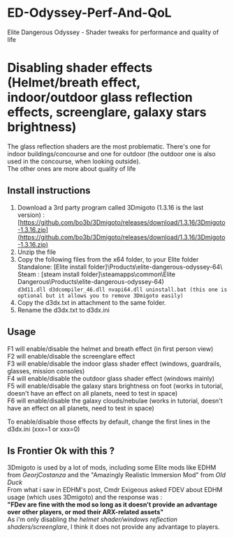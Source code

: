 # ED-Odyssey-Perf-And-QoL
 Elite Dangerous Odyssey - Shader tweaks for performance and quality of life

# Disabling shader effects  (Helmet/breath effect, indoor/outdoor glass reflection effects, screenglare, galaxy stars brightness)
The glass reflection shaders are the most problematic. There's one for indoor buildings/concourse and one for outdoor (the outdoor one is also used in the concourse, when looking outside).  
The other ones are more about quality of life 
  
## Install instructions  

1.  Download a 3rd party program called 3Dmigoto (1.3.16 is the last version) : [https://github.com/bo3b/3Dmigoto/releases/download/1.3.16/3Dmigoto-1.3.16.zip](https://github.com/bo3b/3Dmigoto/releases/download/1.3.16/3Dmigoto-1.3.16.zip)
2.  Unzip the file
3.  Copy the following files from the x64 folder, to your Elite folder  
    Standalone: [Elite install folder]\Products\elite-dangerous-odyssey-64\  
    Steam : [steam install folder]\steamapps\common\Elite Dangerous\Products\elite-dangerous-odyssey-64\)  
    `d3d11.dll d3dcompiler_46.dll nvapi64.dll uninstall.bat (this one is optional but it allows you to remove 3Dmigoto easily)`
4.  Copy the d3dx.txt in attachment to the same folder.
5.  Rename the d3dx.txt to d3dx.ini

## Usage   
F1 will enable/disable the helmet and breath effect (in first person view)  
F2 will enable/disable the screenglare effect  
F3 will enable/disable the indoor glass shader effect (windows, guardrails, glasses, mission consoles)  
F4 will enable/disable the outdoor glass shader effect (windows mainly)  
F5 will enable/disable the galaxy stars brightness on foot (works in tutorial, doesn't have an effect on all planets, need to test in space)  
F6 will enable/disable the galaxy clouds/nebulae (works in tutorial, doesn't have an effect on all planets, need to test in space)  
  
To enable/disable those effects by default, change the first lines in the d3dx.ini (xxx=1 or xxx=0)  
  
## Is Frontier Ok with this ?  
3Dmigoto is used by a lot of mods, including some Elite mods like EDHM from _GeorjCostanza_ and the "Amazingly Realistic Immersion Mod" from _Old Duck_  
From what i saw in EDHM's post, Cmdr Exigeous asked FDEV about EDHM usage (which uses 3Dmigoto) and the response was :  
**"FDev are fine with the mod so long as it doesn't provide an advantage over other players, or mod their ARX-related assets"**  
 As i'm only disabling *the helmet shader/windows reflection shaders/screenglare*, I think it does not provide any advantage to players.